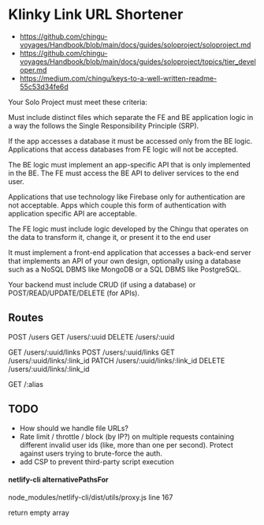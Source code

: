 # Klinky Link URL Shortener

- https://github.com/chingu-voyages/Handbook/blob/main/docs/guides/soloproject/soloproject.md
- https://github.com/chingu-voyages/Handbook/blob/main/docs/guides/soloproject/topics/tier_developer.md
- https://medium.com/chingu/keys-to-a-well-written-readme-55c53d34fe6d

Your Solo Project must meet these criteria:

Must include distinct files which separate the FE and BE application logic in a way the follows the Single Responsibility Principle (SRP).

If the app accesses a database it must be accessed only from the BE logic. Applications that access databases from FE logic will not be accepted.

The BE logic must implement an app-specific API that is only implemented in the BE. The FE must access the BE API to deliver services to the end user.

Applications that use technology like Firebase only for authentication are not acceptable. Apps which couple this form of authentication with application specific API are acceptable.

The FE logic must include logic developed by the Chingu that operates on the data to transform it, change it, or present it to the end user

It must implement a front-end application that accesses a back-end server that implements an API of your own design, optionally using a database such as a NoSQL DBMS like MongoDB or a SQL DBMS like PostgreSQL.

Your backend must include CRUD (if using a database) or POST/READ/UPDATE/DELETE (for APIs).

## Routes

POST   /users
GET    /users/:uuid
DELETE /users/:uuid

GET    /users/:uuid/links
POST   /users/:uuid/links
GET    /users/:uuid/links/:link_id
PATCH  /users/:uuid/links/:link_id
DELETE /users/:uuid/links/:link_id

GET    /:alias

## TODO

- How should we handle file URLs?
- Rate limit / throttle / block (by IP?) on multiple requests containing different invalid user ids (like, more than one per second). Protect against users trying to brute-force the auth.
- add CSP to prevent third-party script execution

#### netlify-cli alternativePathsFor

node_modules/netlify-cli/dist/utils/proxy.js line 167

return empty array
